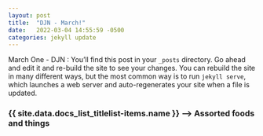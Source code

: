 ```yaml
---
layout: post
title:  "DJN - March!"
date:   2022-03-04 14:55:59 -0500
categories: jekyll update
---
```

March One - DJN : You’ll find this post in your `_posts` directory. Go ahead and edit it and re-build the site to see your changes. You can rebuild the site in many different ways, but the most common way is to run `jekyll serve`, which launches a web server and auto-regenerates your site when a file is updated.

[jekyll-docs]: https://jekyllrb.com/docs/home
[jekyll-gh]:   https://github.com/jekyll/jekyll
[jekyll-talk]: https://talk.jekyllrb.com/

<h3>
  {{ site.data.docs_list_titlelist-items.name }} --> Assorted foods and things
</h3>
